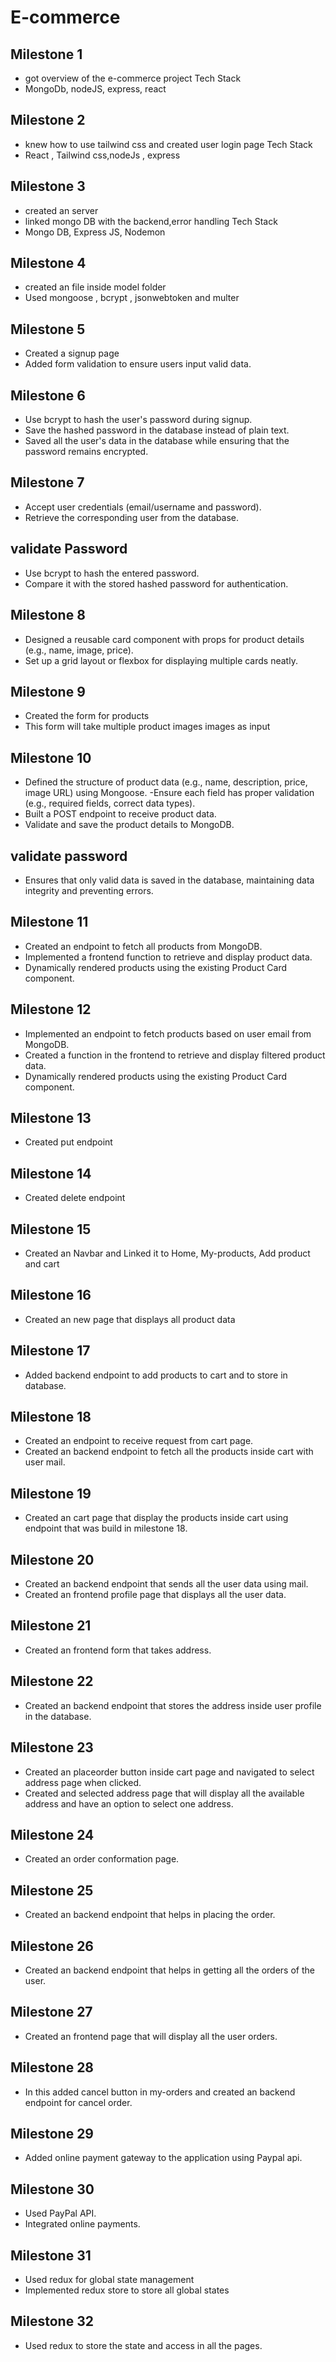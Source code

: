 # E-commerce   
## Milestone 1   
- got overview of the e-commerce project Tech Stack   
- MongoDb, nodeJS, express, react   
## Milestone 2   
- knew how to use tailwind css and created user login page Tech Stack   
- React , Tailwind css,nodeJs , express   
## Milestone 3   
- created an server   
- linked mongo DB with the backend,error handling Tech Stack   
- Mongo DB, Express JS, Nodemon   
## Milestone 4   
- created an file inside model folder   
- Used mongoose , bcrypt , jsonwebtoken and multer   

## Milestone 5
- Created a signup page
- Added form validation to ensure users input valid data.

## Milestone 6  
- Use bcrypt to hash the user's password during signup. 
- Save the hashed password in the database instead of plain text.
- Saved all the user's data in the database while ensuring that the password remains encrypted.

## Milestone 7 
- Accept user credentials (email/username and password).  
- Retrieve the corresponding user from the database.

## validate Password 
- Use bcrypt to hash the entered password.
- Compare it with the stored hashed password for authentication.

## Milestone 8 
- Designed a reusable card component with props for product details (e.g., name, image, price).
- Set up a grid layout or flexbox for displaying multiple cards neatly.

## Milestone 9 
- Created the form for products
- This form will take multiple product images images as input

## Milestone 10
- Defined the structure of product data (e.g., name, description, price, image URL) using Mongoose. -Ensure each field has proper validation (e.g., required fields, correct data types).
- Built a POST endpoint to receive product data.
- Validate and save the product details to MongoDB.

## validate password 
- Ensures that only valid data is saved in the database, maintaining data integrity and preventing errors.

## Milestone 11
- Created an endpoint to fetch all products from MongoDB.
- Implemented a frontend function to retrieve and display product data.
- Dynamically rendered products using the existing Product Card component.

## Milestone 12
- Implemented an endpoint to fetch products based on user email from MongoDB.
- Created a function in the frontend to retrieve and display filtered product data.
- Dynamically rendered products using the existing Product Card component.

## Milestone 13
- Created put endpoint

## Milestone 14
- Created delete endpoint

## Milestone 15

- Created an Navbar and Linked it to Home,
My-products,
Add product and
cart

## Milestone 16
- Created an new page that displays all product data

## Milestone 17 
- Added backend endpoint to add products to cart and to store in database.

## Milestone 18
- Created an endpoint to receive request from cart page.
- Created an backend endpoint to fetch all the products inside cart with user mail.

## Milestone 19
- Created an cart page that display the products inside cart using endpoint that was build in milestone 18.

## Milestone 20
- Created an backend endpoint that sends all the user data using mail.
- Created an frontend profile page that displays all the user data.

## Milestone 21
- Created an frontend form that takes address.

## Milestone 22
- Created an backend endpoint that stores the address inside user profile in the database.

## Milestone 23 
- Created an placeorder button inside cart page and navigated to select address page when clicked.
- Created and selected address page that will display all the available address and have an option to select one address.

## Milestone 24
- Created an order conformation page.

## Milestone 25
- Created an backend endpoint that helps in placing the order.

## Milestone 26
- Created an backend endpoint that helps in getting all the orders of the user.

## Milestone 27
- Created an frontend page that will display all the user orders.

## Milestone 28
- In this added cancel button in my-orders and created an backend endpoint for cancel order.

## Milestone 29
- Added online payment gateway to the application using Paypal api.

## Milestone 30
- Used PayPal API.
- Integrated online payments.

## Milestone 31
- Used redux for global state management
- Implemented redux store to store all global states

## Milestone 32
- Used redux to store the state and access in all the pages.
